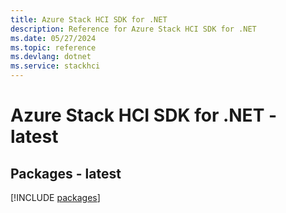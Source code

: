 ```yaml
---
title: Azure Stack HCI SDK for .NET
description: Reference for Azure Stack HCI SDK for .NET
ms.date: 05/27/2024
ms.topic: reference
ms.devlang: dotnet
ms.service: stackhci
---
```

# Azure Stack HCI SDK for .NET - latest
## Packages - latest
[!INCLUDE [packages](stack-hci-index.md)]